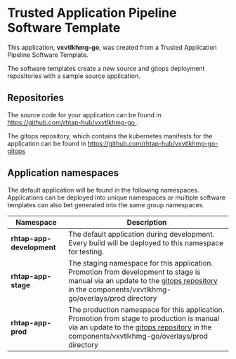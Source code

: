 # Trusted Application Pipeline Software Template

This application, **vxvtlkhmg-go**, was created from a Trusted Application Pipeline Software Template.

The software templates create a new source and gitops deployment repositories with a sample source application. 

## Repositories

The source code for your application can be found in [https://github.com/rhtap-hub/vxvtlkhmg-go ](https://github.com/rhtap-hub/vxvtlkhmg-go ).
 
The gitops repository, which contains the kubernetes manifests for the application can be found in 
[https://github.com/rhtap-hub/vxvtlkhmg-go-gitops ](https://github.com/rhtap-hub/vxvtlkhmg-go-gitops ) 

## Application namespaces 

The default application will be found in the following namespaces. Applications can be deployed into unique namespaces or multiple software templates can also bet generated into the same group namespaces.  

|  Namespace   |  Description   |  
| -------- | -------- |   
| **rhtap-app-development** | The default application during development. Every build will be deployed to this namespace for testing. | 
| **rhtap-app-stage** | The staging namespace for this application. Promotion from development to stage is manual via an update to the [gitops repository](https://github.com/rhtap-hub/vxvtlkhmg-go-gitops ) in the components/vxvtlkhmg-go/overlays/prod directory |  
| **rhtap-app-prod** | The production namespace for this application. Promotion from stage to production is manual via an update to the [gitops repository](https://github.com/rhtap-hub/vxvtlkhmg-go-gitops ) in the components/vxvtlkhmg-go/overlays/prod directory | 